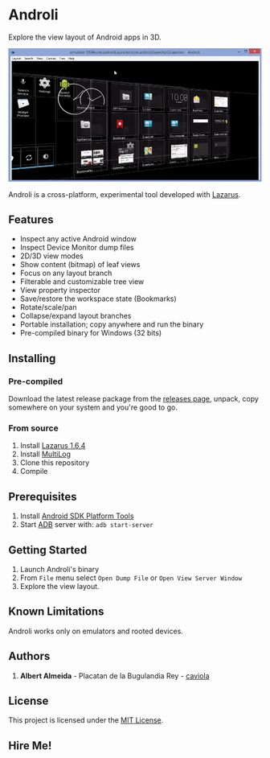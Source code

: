 # Androli

Explore the view layout of Android apps in 3D.

![Silentcast](media/screencast.gif)

Androli is a cross-platform, experimental tool developed with [Lazarus](http://www.lazarus-ide.org/).

## Features

- Inspect any active Android window
- Inspect Device Monitor dump files
- 2D/3D view modes
- Show content (bitmap) of leaf views
- Focus on any layout branch
- Filterable and customizable tree view
- View property inspector
- Save/restore the workspace state (Bookmarks)
- Rotate/scale/pan
- Collapse/expand layout branches
- Portable installation; copy anywhere and run the binary
- Pre-compiled binary for Windows (32 bits)

## Installing

### Pre-compiled

Download the latest release package from the [releases page](../../releases), unpack, copy somewhere on your system and you're good to go.

### From source

1. Install [Lazarus 1.6.4](http://www.lazarus-ide.org/)
2. Install [MultiLog](https://github.com/blikblum/multilog)
3. Clone this repository
4. Compile

## Prerequisites

1. Install [Android SDK Platform Tools](https://developer.android.com/studio/releases/platform-tools.html)
2. Start [ADB](https://developer.android.com/studio/command-line/adb.html) server with: 
`adb start-server`

## Getting Started

1. Launch Androli's binary
2. From `File` menu select `Open Dump File` or `Open View Server Window`
3. Explore the view layout.

## Known Limitations

Androli works only on emulators and rooted devices.

## Authors

1. **Albert Almeida** - Placatan de la Bugulandia Rey - [caviola](https://github.com/caviola)

## License

This project is licensed under the [MIT License](LICENSE).

## Hire Me!
